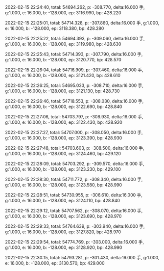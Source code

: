 2022-02-15 22:24:40, total: 54694.262, p: -308.770, delta:16.000 手, g:1.000, e: 16.000, b: -128.000, ep: 3116.990, bp: 428.220

2022-02-15 22:25:01, total: 54714.328, p: -307.860, delta:16.000 手, g:1.000, e: 16.000, b: -128.000, ep: 3118.380, bp: 428.280

2022-02-15 22:25:22, total: 54694.393, p: -309.060, delta:16.000 手, g:1.000, e: 16.000, b: -128.000, ep: 3119.980, bp: 428.630

2022-02-15 22:25:43, total: 54714.393, p: -307.790, delta:16.000 手, g:1.000, e: 16.000, b: -128.000, ep: 3120.770, bp: 428.570

2022-02-15 22:26:04, total: 54716.909, p: -307.460, delta:16.000 手, g:1.000, e: 16.000, b: -128.000, ep: 3121.420, bp: 428.610

2022-02-15 22:26:25, total: 54695.033, p: -308.710, delta:16.000 手, g:1.000, e: 16.000, b: -128.000, ep: 3121.130, bp: 428.730

2022-02-15 22:26:46, total: 54718.553, p: -308.030, delta:16.000 手, g:1.000, e: 16.000, b: -128.000, ep: 3122.690, bp: 428.840

2022-02-15 22:27:06, total: 54703.797, p: -308.930, delta:16.000 手, g:1.000, e: 16.000, b: -128.000, ep: 3122.430, bp: 428.920

2022-02-15 22:27:27, total: 54707.000, p: -308.050, delta:16.000 手, g:1.000, e: 16.000, b: -128.000, ep: 3123.390, bp: 428.930

2022-02-15 22:27:48, total: 54703.603, p: -308.500, delta:16.000 手, g:1.000, e: 16.000, b: -128.000, ep: 3124.460, bp: 429.120

2022-02-15 22:28:09, total: 54703.292, p: -309.570, delta:16.000 手, g:1.000, e: 16.000, b: -128.000, ep: 3123.230, bp: 429.100

2022-02-15 22:28:30, total: 54711.772, p: -308.340, delta:16.000 手, g:1.000, e: 16.000, b: -128.000, ep: 3123.580, bp: 428.990

2022-02-15 22:28:51, total: 54730.955, p: -306.610, delta:16.000 手, g:1.000, e: 16.000, b: -128.000, ep: 3124.110, bp: 428.840

2022-02-15 22:29:12, total: 54707.562, p: -308.070, delta:16.000 手, g:1.000, e: 16.000, b: -128.000, ep: 3123.690, bp: 428.970

2022-02-15 22:29:33, total: 54764.639, p: -303.940, delta:16.000 手, g:1.000, e: 16.000, b: -128.000, ep: 3127.820, bp: 428.970

2022-02-15 22:29:54, total: 54774.769, p: -303.000, delta:16.000 手, g:1.000, e: 16.000, b: -128.000, ep: 3128.920, bp: 428.990

2022-02-15 22:30:15, total: 54793.281, p: -301.430, delta:16.000 手, g:1.000, e: 16.000, b: -128.000, ep: 3130.570, bp: 429.000